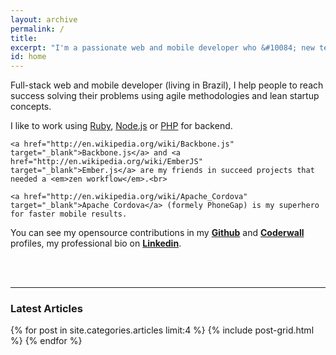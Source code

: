 ```yaml
---
layout: archive
permalink: /
title:
excerpt: "I'm a passionate web and mobile developer who &#10084; new technologies"
id: home
---
```


<div id="content" class="page-content" itemprop="articleBody">
  <p>
    Full-stack web and mobile developer (living in Brazil), I help people to reach success solving their problems using agile methodologies and lean startup concepts.
  </p>

  <p>
    I like to work using <a href="http://en.wikipedia.org/wiki/Ruby_%28programming_language%29" target="_blank">Ruby</a>, <a href="http://en.wikipedia.org/wiki/NodeJS" target="_blank">Node.js</a> or <a href="http://en.wikipedia.org/wiki/Laravel_%28framework%29" target="_blank">PHP</a> for backend.<br>

    <a href="http://en.wikipedia.org/wiki/Backbone.js" target="_blank">Backbone.js</a> and <a href="http://en.wikipedia.org/wiki/EmberJS" target="_blank">Ember.js</a> are my friends in succeed projects that needed a <em>zen workflow</em>.<br>

    <a href="http://en.wikipedia.org/wiki/Apache_Cordova" target="_blank">Apache Cordova</a> (formely PhoneGap) is my superhero for faster mobile results.
  </p>

  <p>You can see my opensource contributions in my <strong><a href="https://github.com/jnettome">Github</a></strong> and <strong><a href="https://coderwall.com/joaonettome">Coderwall</a></strong> profiles, my professional bio on <strong><a href="https://linkedin.com/in/joaonettome">Linkedin</a></strong>.</p>
</div>
<br><br>

---

### Latest Articles

<div class="tiles">
{% for post in site.categories.articles limit:4 %}
  {% include post-grid.html %}
{% endfor %}
</div><!-- /.tiles -->
